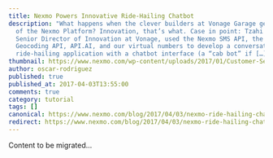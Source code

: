 ```yaml
---
title: Nexmo Powers Innovative Ride-Hailing Chatbot
description: "What happens when the clever builders at Vonage Garage get a hold
  of the Nexmo Platform? Innovation, that’s what. Case in point: Tzahi Efrati,
  Senior Director of Innovation at Vonage, used the Nexmo SMS API, the Google
  Geocoding API, API.AI, and our virtual numbers to develop a conversational
  ride-hailing application with a chatbot interface (a “cab bot” if […]"
thumbnail: https://www.nexmo.com/wp-content/uploads/2017/01/Customer-Service-via-Social-Media-1200x628.jpg
author: oscar-rodriguez
published: true
published_at: 2017-04-03T13:55:00
comments: true
category: tutorial
tags: []
canonical: https://www.nexmo.com/blog/2017/04/03/nexmo-ride-hailing-chatbot
redirect: https://www.nexmo.com/blog/2017/04/03/nexmo-ride-hailing-chatbot
---
```

Content to be migrated...
